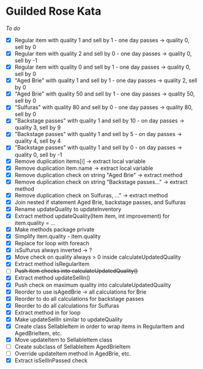# Guilded Rose Kata

*To do*
- [x] Regular item with quality 1 and sell by 1 - one day passes -> quality 0, sell by 0
- [x] Regular item with quality 2 and sell by 0 - one day passes -> quality 0, sell by -1
- [x] Regular item with quality 0 and sell by 1 - one day passes -> quality 0, sell by 0
- [x] "Aged Brie" with quality 1 and sell by 1 - one day passes -> quality 2, sell by 0
- [x] "Aged Brie" with quality 50 and sell by 1 - one day passes -> quality 50, sell by 0
- [x] "Sulfuras" with quality 80 and sell by 0 - one day passes -> quality 80, sell by 0
- [x] "Backstage passes" with quality 1 and sell by 10 - on day passes -> quality 3, sell by 9
- [x] "Backstage passes" with quality 1 and sell by 5 - on day passes -> quality 4, sell by 4
- [x] "Backstage passes" with quality 1 and sell by 0 - on day passes -> quality 0, sell by -1
- [x] Remove duplication items[i] -> extract local variable
- [x] Remove duplication item.name -> extract local variable
- [x] Remove duplication check on string "Aged Brie" -> extract method
- [x] Remove duplication check on string "Backstage passes..." -> extract method
- [x] Remove duplication check on Sulfuras, ..." -> extract method
- [x] Join nested if statement Aged Brie, backstage passes, and Sulfuras
- [x] Rename updateQuality to updateInventory
- [x] Extract method updateQuality(Item item, int improvement) for item.quality = ...
- [x] Make methods package private
- [x] Simplify item.quality - item.quality
- [x] Replace for loop with foreach
- [x] isSulfurus always inverted -> ?
- [x] Move check on quality always > 0 inside calculateUpdatedQuality
- [x] Extract method isRegularItem
- [ ] ~~Push item checks into calculateUpdatedQuality()~~
- [x] Extract method updateSellIn()
- [x] Push check on maximum quality into calculateUpdatedQuality
- [x] Reorder to use isAgedBrie -> all calculations for Brie
- [x] Reorder to do all calculations for backstage passes
- [x] Reorder to do all calculations for Sulfuras
- [x] Extract method in for loop
- [x] Make updateSellIn similar to updateQuality
- [x] Create class SellableItem in order to wrap items in RegularItem and AgedBrieItem, etc.
- [x] Move updateItem to SellableItem class
- [ ] Create subclass of SellableItem AgedBrieItem
- [ ] Override updateItem method in AgedBrie, etc.
- [x] Extract isSellInPassed check